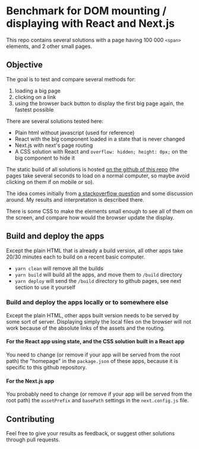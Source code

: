 # Benchmark for DOM mounting / displaying with React and Next.js

This repo contains several solutions with a page having 100 000 `<span>` elements, and 2 other small pages.

## Objective

The goal is to test and compare several methods for:
1. loading a big page
1. clicking on a link
1. using the browser back button to display the first big page again, the fastest possible

There are several solutions tested here:
* Plain html without javascript (used for reference)
* React with the big component loaded in a state that is never changed
* Next.js with next's page routing
* A CSS solution with React and `overflow: hidden; height: 0px;` on the big component to hide it

The static build of all solutions is hosted [on the github of this repo](https://mkrtchian.github.io/react-nextjs-dom-benchmark/) (the pages take several seconds to load on a normal computer, so maybe avoid clicking on them if on mobile or so).

The idea comes initially from [a stackoverflow question](https://stackoverflow.com/questions/66248219/react-single-page-apps-and-the-browsers-back-button/) and some discussion around. My results and interpretation is described there.

There is some CSS to make the elements small enough to see all of them on the screen, and compare how would the browser update the display.

## Build and deploy the apps

Except the plain HTML that is already a build version, all other apps take 20/30 minutes each to build on a recent basic computer.

* `yarn clean` will remove all the builds
* `yarn build` will build all the apps, and move them to `/build` directory
* `yarn deploy` will send the `/build` directory to github pages, see next section to use it yourself

### Build and deploy the apps locally or to somewhere else

Except the plain HTML, other apps built version needs to be served by some sort of server. Displaying simply the local files on the browser will not work because of the absolute links of the assets and the routing.

#### For the React app using state, and the CSS solution built in a React app

You need to change (or remove if your app will be served from the root path) the "homepage" in the `package.json` of these apps, because it is specific to this github repository.

#### For the Next.js app

You probably need to change (or remove if your app will be served from the root path) the `assetPrefix` and `basePath` settings in the `next.config.js` file.

## Contributing

Feel free to give your results as feedback, or suggest other solutions through pull requests.
